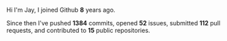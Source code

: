 Hi I'm Jay, I joined Github **8** years ago.

Since then I've pushed **1384** commits, opened **52** issues, submitted **112** pull requests, and contributed to **15** public repositories.
